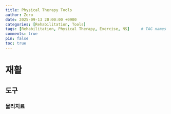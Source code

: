 ```yaml
---
title: Physical Therapy Tools
author: Zero
date: 2025-09-13 20:00:00 +0900
categories: [Rehabilitation, Tools]
tags: [Rehabilitation, Physical Therapy, Exercise, NS]     # TAG names should always be lowercase, 띄어쓰기도 금지
comments: true
pin: false
toc: true
---
```


# 재활
## 도구
### 물리치료
